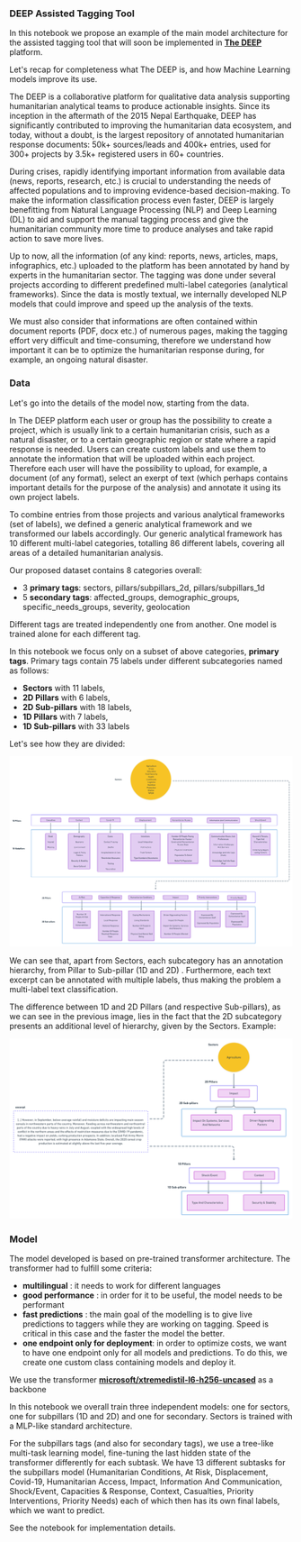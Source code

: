 ### DEEP Assisted Tagging Tool


In this notebook we propose an example of the main model architecture for the assisted tagging tool that will soon be implemented in [**The DEEP**](https://thedeep.io/) platform.

Let's recap for completeness what The DEEP is, and how Machine Learning models improve its use. 

The DEEP is a collaborative platform for qualitative data analysis supporting humanitarian analytical teams to produce actionable insights. Since its inception in the aftermath of the 2015 Nepal Earthquake, DEEP has significantly contributed to improving the humanitarian data ecosystem, and today, without a doubt, is the largest repository of annotated humanitarian response documents: 50k+ sources/leads and 400k+ entries, used for 300+ projects by 3.5k+ registered users in 60+ countries.

During crises, rapidly identifying important information from available data (news, reports, research, etc.) is crucial to understanding the needs of affected populations and to improving evidence-based decision-making. To make the information classification process even faster, DEEP is largely benefitting from  Natural Language Processing (NLP) and Deep Learning (DL) to aid and support the manual tagging process and give the humanitarian community more time to produce analyses and take rapid action to save more lives.

Up to now, all the information (of any kind: reports, news, articles, maps, infographics, etc.) uploaded to the platform has been annotated by hand by experts in the humanitarian sector. The tagging was done under several projects according to different predefined multi-label categories (analytical frameworks). Since the data is mostly textual, we internally developed NLP models that could improve and speed up the analysis of the texts. 

We must also consider that informations are often contained within document reports (PDF, docx etc.) of numerous pages, making the tagging effort very difficult and time-consuming, therefore we understand how important it can be to optimize the humanitarian response during, for example, an ongoing natural disaster.

### Data

Let's go into the details of the model now, starting from the data.

In The DEEP platform each user or group has the possibility to create a project, which is usually link to a certain humanitarian crisis, such as a natural disaster, or to a certain geographic region or state where a rapid response is needed. Users can create custom labels and use them to annotate the information that will be uploaded within each project. Therefore each user will have the possibility to upload, for example, a document (of any format), select an exerpt of text (which perhaps contains important details for the purpose of the analysis) and annotate it using its own project labels. 

To combine entries from those projects and various analytical frameworks (set of labels), we defined a generic analytical framework and we transformed our labels accordingly. Our generic analytical framework has 10 different multi-label categories, totalling 86 different labels, covering all areas of a detailed humanitarian analysis.

Our proposed dataset contains 8 categories overall:
- 3 **primary tags**: sectors, pillars/subpillars_2d, pillars/subpillars_1d
- 5 **secondary tags**: affected_groups, demographic_groups, specific_needs_groups, severity, geolocation

Different tags are treated independently one from another. One model is trained alone for each different tag.

In this notebook we focus only on a subset of above categories, **primary tags**.
Primary tags contain 75 labels under different subcategories named as follows: 
- **Sectors** with 11 labels,
- **2D Pillars** with  6 labels,
- **2D Sub-pillars** with  18 labels,
- **1D Pillars** with  7 labels,
- **1D Sub-pillars** with  33 labels

Let's see how they are divided:

![image info](./img/plot.png)

We can see that, apart from Sectors, each subcategory has an annotation hierarchy, from Pillar to Sub-pillar (1D and 2D) . Furthermore, each text excerpt can be annotated with multiple labels, thus making the problem a multi-label text classification.

The difference between 1D and 2D Pillars (and respective Sub-pillars), as we can see in the previous image, lies in the fact that the 2D subcategory presents an additional level of hierarchy, given by the Sectors. Example:

![image info](./img/ex1.png)

### Model

The model developed is based on pre-trained transformer architecture. The transformer had to fulfill some criteria:
- **multilingual** : it needs to work for different languages
- **good performance** : in order for it to be useful, the model needs to be performant
- **fast predictions** : the main goal of the modelling is to give live predictions to taggers while they are working on tagging. Speed is critical in this case and the faster the model the better.
- **one endpoint only for deployment**: in order to optimize costs, we want to have one endpoint only for all models and predictions. To do this, we create one custom class containing models and deploy it.

We use the transformer [**microsoft/xtremedistil-l6-h256-uncased**](https://huggingface.co/microsoft/xtremedistil-l6-h256-uncased) as a backbone

In this notebook we overall train three independent models: one for sectors, one for subpillars (1D and 2D) and one for secondary. 
Sectors is trained with a MLP-like standard architecture.

For the subpillars tags (and also for secondary tags), we use a tree-like multi-task learning model, fine-tuning the last hidden state of the transformer differently for each subtask. We have 13 different subtasks for the subpillars model (Humanitarian Conditions, At Risk, Displacement, Covid-19, Humanitarian Access, Impact, Information And Communication, Shock/Event, Capacities & Response, Context, Casualties, Priority Interventions, Priority Needs) each of which then has its own final labels, which we want to predict.

See the notebook for implementation details.